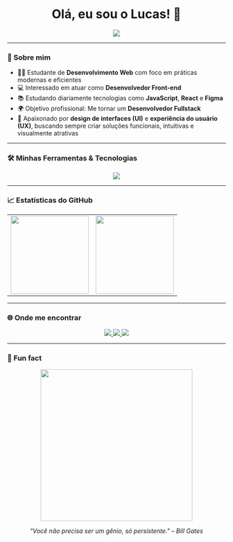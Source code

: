 <h1 align="center">Olá, eu sou o Lucas! 👋</h1>

<p align="center">
  <img src="https://readme-typing-svg.herokuapp.com?font=Fira+Code&size=22&pause=1000&color=9B59B6&center=true&vCenter=true&width=1000&lines=Especialista+em+Front-end+💻+e+Back-end+⚙️;Apaixonado+por+tecnologias+como+UX%2FUI+🎨;Comprometido+com+soluções+criativas+✨+e+eficientes+⚡;Meu+objetivo+é+criar+soluções+completas+e+lógicas+⚡;Assim+unindo+o+design+🎨+com+o+desenvolvimento+web+🧠" />
</p>

---

### 💼 Sobre mim

- 👨‍🎓 Estudante de **Desenvolvimento Web** com foco em práticas modernas e eficientes  
- 💻 Interessado em atuar como **Desenvolvedor Front-end**  
- 📚 Estudando diariamente tecnologias como **JavaScript**, **React** e **Figma**  
- 🌍 Objetivo profissional: Me tornar um **Desenvolvedor Fullstack**  
- 🎨 Apaixonado por **design de interfaces (UI)** e **experiência do usuário (UX)**, buscando sempre criar soluções funcionais, intuitivas e visualmente atrativas  

---

### 🛠️ Minhas Ferramentas & Tecnologias

<p align="center">
  <img src="https://skillicons.dev/icons?i=html,css,js,react,figma,git,vscode" />
</p>

---

### 📈 Estatísticas do GitHub

<table align="center">
  <tr>
    <td><img height="180em" src="https://github-readme-stats.vercel.app/api?username=Lucas-tech-silva&show_icons=true&theme=tokyonight&count_private=true&hide_border=true"/></td>
    <td><img height="180em" src="https://github-readme-stats.vercel.app/api/top-langs/?username=Lucas-tech-silva&layout=compact&theme=tokyonight&hide_border=true"/></td>
  </tr>
</table>

---

### 🌐 Onde me encontrar

<p align="center">
  <a href="https://www.linkedin.com/in/seu-usuario" target="_blank">
    <img src="https://img.shields.io/badge/LinkedIn-0A66C2?style=for-the-badge&logo=linkedin&logoColor=white"/>
  </a>
  <a href="mailto:lucas_ferreira@yahoo.com">
    <img src="https://img.shields.io/badge/Yahoo%20Mail-6001D2?style=for-the-badge&logo=yahoo&logoColor=white"/>
  </a>
  <img src="https://img.shields.io/badge/(11)%2091234--5678-25D366?style=for-the-badge&logo=whatsapp&logoColor=white"/>
</p>

---

### 🎉 Fun fact

<p align="center">
  <img src="https://media.giphy.com/media/qgQUggAC3Pfv687qPC/giphy.gif" width="350" />
</p>

<p align="center">
  <i>"Você não precisa ser um gênio, só persistente." – Bill Gates</i>
</p>

